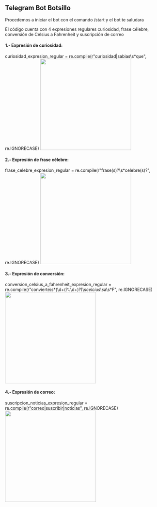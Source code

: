 ## Telegram Bot Botsillo
Procedemos a iniciar el bot con el comando /start y el bot te saludara

El código cuenta con 4 expresiones regulares curiosidad, frase célebre, conversión de Celsius a Fahrenheit y suscripción de correo

#### 1.- Expresión de curiosidad:  
curiosidad_expresion_regular = re.compile(r"curiosidad|sabias\s*que", re.IGNORECASE)
<img src="./img/cap1" width="300px"></img>
#### 2.- Expresión de frase célebre:
frase_celebre_expresion_regular = re.compile(r"frase(s)?\s*celebre(s)?", re.IGNORECASE)
<img src="./img/cap2" width="300px"></img>
#### 3.- Expresión de conversión: 
conversion_celsius_a_fahrenheit_expresion_regular = re.compile(r"convierte\s*(\d+(?:\.\d+)?)\s*celcius\s*a\s*F", re.IGNORECASE)
<img src="./img/cap3" width="300px"></img>
#### 4.- Expresión de correo: 
suscripcion_noticias_expresion_regular = re.compile(r"correo|suscribir|noticias", re.IGNORECASE)
<img src="./img/cap4" width="300px"></img>
